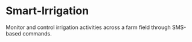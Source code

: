 # Smart-Irrigation
Monitor and control irrigation activities across a farm field through SMS-based commands.
